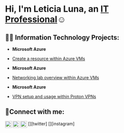 <h1>Hi, I'm Leticia Luna, an <a href="https://linkedin.com/in/leticia-luna-alvarado.com">IT Professional</a>☺</h1>

<h2>👨‍💻 Information Technology Projects:</h2>

- <b>Microsoft Azure</b>
 - [Create a resource within Azure VMs](https://github.com//create-resource)

- <b>Microsoft Azure</b>
 - [Networking lab overview within Azure VMs](https://github.com/joshmadakorcc/networking-lab)

- <b>Microsoft Azure</b>
 - [VPN setup and usage within Proton VPNs](https://github.com/joshmadakorcc/vpn-setup)


<h2>🤳Connect with me:</h2>

[<img align="left" alt="Josh | Twitter" width="22px" src="https://cdn.jsdelivr.net/npm/simple-icons@v3/icons/twitter.svg" />][twitter]
[<img align="left" alt="Josh | LinkedIn" width="22px" src="https://cdn.jsdelivr.net/npm/simple-icons@v3/icons/linkedin.svg" />][linkedin]
[<img align="left" alt="Josh | Instagram" width="22px" src="https://cdn.jsdelivr.net/npm/simple-icons@v3/icons/instagram.svg" />][instagram]

[linkedin]: https://linkedin.com/in/LeticiaAlvarado
